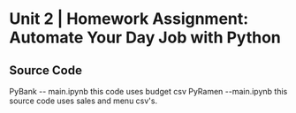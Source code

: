 # Unit 2 | Homework Assignment: Automate Your Day Job with Python

## Source Code

PyBank -- main.ipynb this code uses budget csv 
PyRamen --main.ipynb this source code uses sales and menu csv's.
